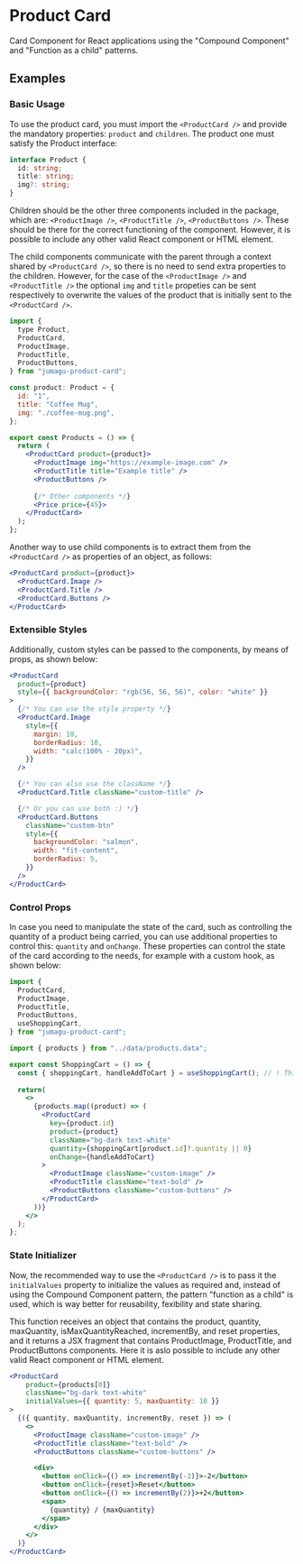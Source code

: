 # Product Card

Card Component for React applications using the "Compound Component" and "Function as a child" patterns.

## Examples

### Basic Usage
To use the product card, you must import the `<ProductCard />` and provide the mandatory properties: `product` and `children`. The product one must satisfy the Product interface:

```ts
interface Product {
  id: string;
  title: string;
  img?: string;
}
```

Children should be the other three components included in the package, which are: `<ProductImage />`, `<ProductTitle />`, `<ProductButtons />`. These should be there for the correct functioning of the component. However, it is possible to include any other valid React component or HTML element.

The child components communicate with the parent through a context shared by `<ProductCard />`, so there is no need to send extra properties to the children. However, for the case of the `<ProductImage />` and `<ProductTitle />` the optional `img` and `title` propeties can be sent respectively to overwrite the values of the product that is initially sent to the `<ProductCard />`.

```jsx
import {
  type Product,
  ProductCard,
  ProductImage,
  ProductTitle,
  ProductButtons,
} from "jumagu-product-card";

const product: Product = {
  id: "1",
  title: "Coffee Mug",
  img: "./coffee-mug.png",
};

export const Products = () => {
  return (
    <ProductCard product={product}>
      <ProductImage img="https://example-image.com" />
      <ProductTitle title="Example title" />
      <ProductButtons />
    
      {/* Other components */}
      <Price price={45}>
    </ProductCard>
  );
};
```

Another way to use child components is to extract them from the `<ProductCard />` as properties of an object, as follows:

```jsx
<ProductCard product={product}>
  <ProductCard.Image />
  <ProductCard.Title />
  <ProductCard.Buttons />
</ProductCard>
``` 

### Extensible Styles
Additionally, custom styles can be passed to the components, by means of props, as shown below:

```jsx
<ProductCard
  product={product}
  style={{ backgroundColor: "rgb(56, 56, 56)", color: "white" }}
>
  {/* You can use the style property */}
  <ProductCard.Image
    style={{
      margin: 10,
      borderRadius: 10,
      width: "calc(100% - 20px)",
    }}
  />

  {/* You can also use the className */}
  <ProductCard.Title className="custom-title" />

  {/* Or you can use both :) */}
  <ProductCard.Buttons
    className="custom-btn"
    style={{
      backgroundColor: "salmon",
      width: "fit-content",
      borderRadius: 5,
    }}
  />
</ProductCard>
```

### Control Props
In case you need to manipulate the state of the card, such as controlling the quantity of a product being carried, you can use additional properties to control this: `quantity` and `onChange`. These properties can control the state of the card according to the needs, for example with a custom hook, as shown below:

```jsx
import {
  ProductCard,
  ProductImage,
  ProductTitle,
  ProductButtons,
  useShoppingCart,
} from "jumagu-product-card";

import { products } from "../data/products.data";

export const ShoppingCart = () => {
  const { shoppingCart, handleAddToCart } = useShoppingCart(); // ! This custom hook is included in the package
    
  return(
    <>
      {products.map((product) => (
        <ProductCard
          key={product.id}
          product={product}
          className="bg-dark text-white"
          quantity={shoppingCart[product.id]?.quantity || 0}
          onChange={handleAddToCart}
        >
          <ProductImage className="custom-image" />
          <ProductTitle className="text-bold" />
          <ProductButtons className="custom-buttons" />
        </ProductCard>
      ))}
    </>
  );
};
```

### State Initializer
Now, the recommended way to use the `<ProductCard />` is to pass it the `initialValues` property to initialize the values as required and, instead of using the Compound Component pattern, the pattern "function as a child" is used, which is way better for reusability, fexibility and state sharing.

This function receives an object that contains the product, quantity, maxQuantity, isMaxQuantityReached, incrementBy, and reset properties, and it returns a JSX fragment that contains ProductImage, ProductTitle, and ProductButtons components. Here it is aslo possible to include any other valid React component or HTML element.

```jsx
<ProductCard
    product={products[0]}
    className="bg-dark text-white"
    initialValues={{ quantity: 5, maxQuantity: 10 }}
>
  {({ quantity, maxQuantity, incrementBy, reset }) => (
    <>
      <ProductImage className="custom-image" />
      <ProductTitle className="text-bold" />
      <ProductButtons className="custom-buttons" />

      <div>
        <button onClick={() => incrementBy(-2)}>-2</button>
        <button onClick={reset}>Reset</button>
        <button onClick={() => incrementBy(2)}>+2</button>
        <span>
          {quantity} / {maxQuantity}
        </span>
      </div>
    </>
  )}
</ProductCard>
```